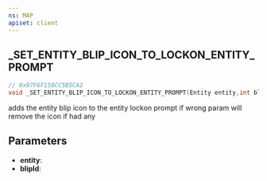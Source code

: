 ```yaml
---
ns: MAP
apiset: client
---
```

## _SET_ENTITY_BLIP_ICON_TO_LOCKON_ENTITY_PROMPT

```c
// 0x97F6F158CC5B5CA2
void _SET_ENTITY_BLIP_ICON_TO_LOCKON_ENTITY_PROMPT(Entity entity,int blipId);
```

adds the entity blip icon to the entity lockon prompt if wrong param will remove the icon if had any

## Parameters
* **entity**:
* **blipId**: